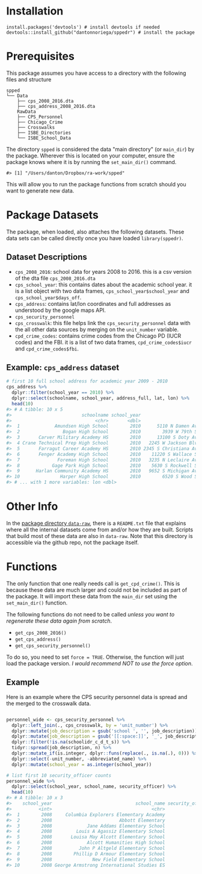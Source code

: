
<!-- README.md is generated from README.Rmd. Please edit that file -->
Installation
============

    install.packages('devtools') # install devtools if needed
    devtools::install_github("dantonnoriega/sppedr") # install the package

Prerequisites
=============

This package assumes you have access to a directory with the following files and structure

    spped
    └── Data
        ├── cps_2008_2016.dta
        ├── cps_address_2008_2016.dta
        RawData
        ├── CPS_Personnel
        ├── Chicago_Crime
        ├── Crosswalks
        ├── ISBE_Directories
        └── ISBE_School_Data

The directory `spped` is considered the data "main directory" (or `main_dir`) by the package. Wherever this is located on your computer, ensure the package knows where it is by running the `set_main_dir()` command.

    #> [1] "/Users/danton/Dropbox/ra-work/spped"

This will allow you to run the package functions from scratch should you want to generate new data.

Package Datasets
================

The package, when loaded, also attaches the following datasets. These data sets can be called directly once you have loaded `library(sppedr)`.

Dataset Descriptions
--------------------

-   `cps_2008_2016`: school data for years 2008 to 2016. this is a csv version of the dta file `cps_2008_2016.dta`
-   `cps_school_year`: this contains dates about the academic school year. it is a list object with two data frames, `cps_school_year$school_year` and `cps_school_year$days_off`.
-   `cps_address`: contains lat/lon coordinates and full addresses as understood by the google maps API.
-   `cps_security_personnel`
-   `cps_crosswalk`: this file helps link the `cps_security_personnel` data with the all other data sources by merging on the `unit_number` variable.
-   `cpd_crime_codes`: contains crime codes from the Chicago PD (IUCR codes) and the FBI. it is a list of two data frames, `cpd_crime_codes$iucr` and `cpd_crime_codes$fbi`.

Example: `cps_address` dataset
------------------------------

``` r
# first 10 full school address for academic year 2009 - 2010
cps_address %>% 
  dplyr::filter(school_year == 2010) %>%
  dplyr::select(schoolname, school_year, address_full, lat, lon) %>%
  head(10)
#> # A tibble: 10 x 5
#>                          schoolname school_year                              address_full      lat
#>                               <chr>       <dbl>                                     <chr>    <dbl>
#>  1             Amundsen High School        2010      5110 N Damen Ave, Chicago, IL, 60625 41.97509
#>  2                Bogan High School        2010        3939 W 79th St, Chicago, IL, 60652 41.74876
#>  3       Carver Military Academy HS        2010      13100 S Doty Ave, Chicago, IL, 60827 41.65661
#>  4 Crane Technical Prep High School        2010   2245 W Jackson Blvd, Chicago, IL, 60612 41.87685
#>  5       Farragut Career Academy HS        2010 2345 S Christiana Ave, Chicago, IL, 60623 41.84934
#>  6       Fenger Academy High School        2010    11220 S Wallace St, Chicago, IL, 60628 41.68968
#>  7              Foreman High School        2010   3235 N Leclaire Ave, Chicago, IL, 60641 41.93977
#>  8            Gage Park High School        2010    5630 S Rockwell St, Chicago, IL, 60629 41.79103
#>  9      Harlan Community Academy HS        2010   9652 S Michigan Ave, Chicago, IL, 60628 41.71819
#> 10               Harper High School        2010        6520 S Wood St, Chicago, IL, 60636 41.77499
#> # ... with 1 more variables: lon <dbl>
```

Other Info
==========

In the [package directory `data-raw`](https://github.com/dantonnoriega/sppedr/tree/master/data-raw), there is a `README.txt` file that explains where all the internal datasets come from and/or how they are built. Scripts that build most of these data are also in `data-raw`. Note that this directory is accessible via the github repo, not the package itself.

Functions
=========

The only function that one really needs call is `get_cpd_crime()`. This is because these data are much larger and could not be included as part of the package. It will import these data from the `main_dir` set using the `set_main_dir()` function.

The following functions do not need to be called *unless you want to regenerate these data again from scratch*.

-   `get_cps_2008_2016()`
-   `get_cps_address()`
-   `get_cps_security_personnel()`

To do so, you need to set `force = TRUE`. Otherwise, the function will just load the package version. *I would recommend NOT to use the force option*.

Example
-------

Here is an example where the CPS security personnel data is spread and the merged to the crosswalk data.

``` r

personnel_wide <- cps_security_personnel %>%
  dplyr::left_join(., cps_crosswalk, by = 'unit_number') %>%
  dplyr::mutate(job_description = gsub('school ', '', job_description)) %>%
  dplyr::mutate(job_description = gsub('[[:space:]]', '_', job_description)) %>%
  dplyr::filter(!is.na(schoolidr_c_d_t_s)) %>%
  tidyr::spread(job_description, n) %>%
  dplyr::mutate_if(is.integer, dplyr::funs(replace(., is.na(.), 0))) %>% # replace NAs with 0
  dplyr::select(-unit_number, -abbreviated_name) %>%
  dplyr::mutate(school_year = as.integer(school_year))

# list first 10 security_officer counts
personnel_wide %>%
  dplyr::select(school_year, school_name, security_officer) %>%
  head(10)
#> # A tibble: 10 x 3
#>    school_year                               school_name security_officer
#>          <int>                                     <chr>            <dbl>
#>  1        2008     Columbia Explorers Elementary Academy                1
#>  2        2008                         Abbott Elementary                2
#>  3        2008             Jane Addams Elementary School                3
#>  4        2008         Louis A Agassiz Elementary School                0
#>  5        2008       Louisa May Alcott Elementary School                1
#>  6        2008             Alcott Humanities High School                1
#>  7        2008          John P Altgeld Elementary School                3
#>  8        2008        Phillip D Armour Elementary School                1
#>  9        2008               New Field Elementary School                0
#> 10        2008 George Armstrong International Studies ES                2
```
